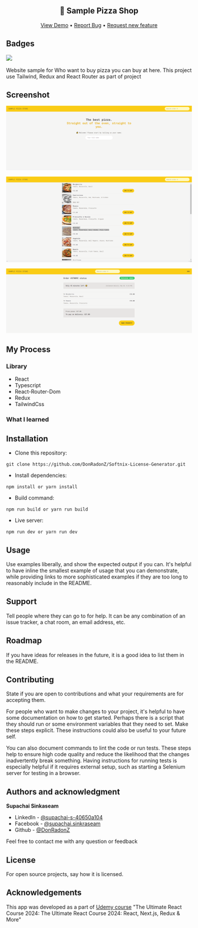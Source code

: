 <div align="center">

<h2>🍕 Sample Pizza Shop</h2>

</div>

<div align="center">

<a href="https://sample-pizza-shop.netlify.app/">View Demo</a>
•
<a href="https://github.com/DonRadonZ/Sample-Pizza-Store/issues">Report Bug</a>
•
<a href="https://github.com/DonRadonZ/Sample-Pizza-Store/pulls">Request new feature</a>

</div>

## Badges
<img src="https://img.shields.io/badge/Status-Completed-success%3Fstyle%3Dflat">




Website sample for Who want to buy pizza you can buy at here. This project use Tailwind, Redux and React Router as part of project



## Screenshot

![MainScreen](/screenshot/home_pizza.png)

![PizzaChoice](/screenshot/sample_pizza.png)

![Order](/screenshot/order.png)

## My Process

### Library

* React
* Typescript
* React-Router-Dom
* Redux
* TailwindCss


### What I learned

## Installation

* Clone this repository:

```
git clone https://github.com/DonRadonZ/Softnix-License-Generator.git
```

* Install dependencies:

```
npm install or yarn install
```

* Build command:

```
npm run build or yarn run build
```

* Live server:

```
npm run dev or yarn run dev
```



## Usage
Use examples liberally, and show the expected output if you can. It's helpful to have inline the smallest example of usage that you can demonstrate, while providing links to more sophisticated examples if they are too long to reasonably include in the README.

## Support
Tell people where they can go to for help. It can be any combination of an issue tracker, a chat room, an email address, etc.

## Roadmap
If you have ideas for releases in the future, it is a good idea to list them in the README.

## Contributing
State if you are open to contributions and what your requirements are for accepting them.

For people who want to make changes to your project, it's helpful to have some documentation on how to get started. Perhaps there is a script that they should run or some environment variables that they need to set. Make these steps explicit. These instructions could also be useful to your future self.

You can also document commands to lint the code or run tests. These steps help to ensure high code quality and reduce the likelihood that the changes inadvertently break something. Having instructions for running tests is especially helpful if it requires external setup, such as starting a Selenium server for testing in a browser.

## Authors and acknowledgment

 **Supachai Sinkaseam**

* LinkedIn - [@supachai-s-40650a104](https://www.linkedin.com/in/supachai-s-40650a104/)
* Facebook - [@supachai.sinkraseam](https://www.facebook.com/supachai.sinkraseam)
* Github - [@DonRadonZ](https://github.com/DonRadonZ)

Feel free to contact me with any question or feedback

## License
For open source projects, say how it is licensed.

## Acknowledgements

This app was developed as a part of [Udemy course](https://www.udemy.com/course/the-ultimate-react-course/?couponCode=24T3MT53024) "The Ultimate React Course 2024: The Ultimate React Course 2024: React, Next.js, Redux & More"
